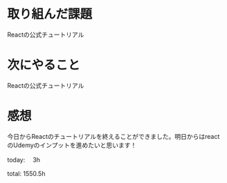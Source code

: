 # 取り組んだ課題
Reactの公式チュートリアル

# 次にやること
Reactの公式チュートリアル

# 感想 
今日からReactのチュートリアルを終えることができました。明日からはreactのUdemyのインプットを進めたいと思います！

today: 　3h

total: 1550.5h
